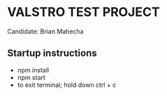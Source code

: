 # VALSTRO TEST PROJECT

Candidate: Brian Mahecha

## Startup instructions
- npm install
- npm start
- to exit terminal; hold down ctrl + c